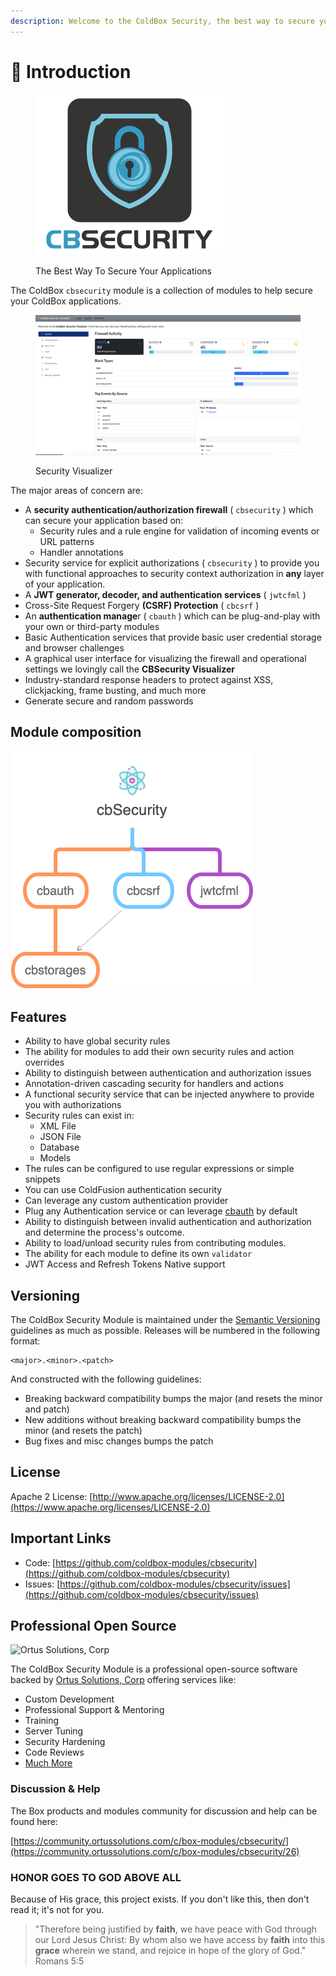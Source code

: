 ```yaml
---
description: Welcome to the ColdBox Security, the best way to secure your ColdBox apps.
---
```


# 🔏 Introduction

<figure><img src=".gitbook/assets/CBSecurity-S-darkbg.png" alt=""><figcaption><p>The Best Way To Secure Your Applications</p></figcaption></figure>

The ColdBox `cbsecurity` module is a collection of modules to help secure your ColdBox applications.



<figure><img src=".gitbook/assets/cbsecurity-3-visualizer (1) (1).png" alt=""><figcaption><p>Security Visualizer</p></figcaption></figure>



The major areas of concern are:

* A **security authentication/authorization firewall** ( `cbsecurity` ) which can secure your application based on:
  * Security rules and a rule engine for validation of incoming events or URL patterns
  * Handler annotations
* Security service for explicit authorizations ( `cbsecurity` ) to provide you with functional approaches to security context authorization in **any** layer of your application.
* A **JWT generator, decoder, and authentication services** ( `jwtcfml` )&#x20;
* Cross-Site Request Forgery **(CSRF) Protection** ( `cbcsrf` )
* An **authentication manage**r ( `cbauth` ) which can be plug-and-play with your own or third-party modules
* Basic Authentication services that provide basic user credential storage and browser challenges
* A graphical user interface for visualizing the firewall and operational settings we lovingly call the **CBSecurity Visualizer**
* Industry-standard response headers to protect against XSS, clickjacking, frame busting, and much more
* Generate secure and random passwords

## Module composition

![CBSecurity consumes several other modules and leverages cbstorages for storage.](.gitbook/assets/cbSecurity-Modules.png)

## Features

* Ability to have global security rules
* The ability for modules to add their own security rules and action overrides
* Ability to distinguish between authentication and authorization issues
* Annotation-driven cascading security for handlers and actions
* A functional security service that can be injected anywhere to provide you with authorizations
* Security rules can exist in:
  * XML File
  * JSON File
  * Database
  * Models
* The rules can be configured to use regular expressions or simple snippets
* You can use ColdFusion authentication security
* Can leverage any custom authentication provider
* Plug any Authentication service or can leverage [cbauth](https://github.com/elpete/cbauth) by default
* Ability to distinguish between invalid authentication and authorization and determine the process's outcome. &#x20;
* Ability to load/unload security rules from contributing modules.
* The ability for each module to define its own `validator`
* JWT Access and Refresh Tokens Native support

## Versioning <a href="#versioning" id="versioning"></a>

The ColdBox Security Module is maintained under the [Semantic Versioning](http://semver.org/) guidelines as much as possible. Releases will be numbered in the following format:

```
<major>.<minor>.<patch>
```

And constructed with the following guidelines:

* Breaking backward compatibility bumps the major (and resets the minor and patch)
* New additions without breaking backward compatibility bumps the minor (and resets the patch)
* Bug fixes and misc changes bumps the patch

## License <a href="#license" id="license"></a>

Apache 2 License: [http://www.apache.org/licenses/LICENSE-2.0](https://www.apache.org/licenses/LICENSE-2.0)​

## Important Links <a href="#important-links" id="important-links"></a>

* Code: [https://github.com/coldbox-modules/cbsecurity](https://github.com/coldbox-modules/cbsecurity)​
* Issues: [https://github.com/coldbox-modules/cbsecurity/issues](https://github.com/coldbox-modules/cbsecurity/issues)

## Professional Open Source <a href="#professional-open-source" id="professional-open-source"></a>

![Ortus Solutions, Corp](https://blobscdn.gitbook.com/v0/b/gitbook-28427.appspot.com/o/assets%2F-LA-UVvG0NM7NpDzssBL%2F-LA-Uaei0WzTH7Su5CR7%2F-LA-UqN1BRXynZ7RUVO7%2Fortussolutions\_button.png?generation=1523647999385555\&alt=media)

The ColdBox Security Module is a professional open-source software backed by [Ortus Solutions, Corp](http://www.ortussolutions.com/services) offering services like:

* Custom Development
* Professional Support & Mentoring
* Training
* Server Tuning
* Security Hardening
* Code Reviews
* [Much More](http://www.ortussolutions.com/services)

### Discussion & Help

The Box products and modules community for discussion and help can be found here:

[https://community.ortussolutions.com/c/box-modules/cbsecurity/](https://community.ortussolutions.com/c/box-modules/cbsecurity/26)

### HONOR GOES TO GOD ABOVE ALL <a href="#honor-goes-to-god-above-all" id="honor-goes-to-god-above-all"></a>

Because of His grace, this project exists. If you don't like this, then don't read it; it's not for you.

> "Therefore being justified by **faith**, we have peace with God through our Lord Jesus Christ: By whom also we have access by **faith** into this **grace** wherein we stand, and rejoice in hope of the glory of God." Romans 5:5
